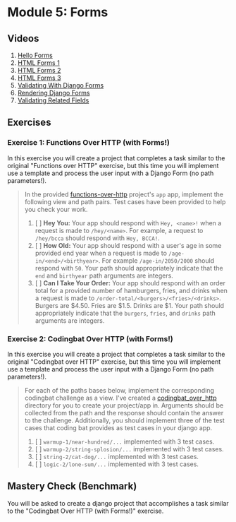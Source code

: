 # Module 5: Forms

## Videos

1. [Hello Forms](./videos/hello-forms.mp4)
2. [HTML Forms 1](./videos/html-forms-1.mp4)
3. [HTML Forms 2](./videos/html-forms-2.mp4)
4. [HTML Forms 3](./videos/html-forms-3.mp4)
5. [Validating With Django Forms](./videos/validating-with-django-forms.mp4)
6. [Rendering Django Forms](./videos/rendering-django-forms.mp4)
7. [Validating Related Fields](./videos/validating-related-fields.mp4)

## Exercises

### Exercise 1: Functions Over HTTP (with Forms!)

In this exercise you will create a project that completes a task similar to the original "Functions over HTTP" exercise, but this time you will implement use a template and process the user input with a Django Form (no path parameters!).

> In the provided [functions-over-http](./exercises/functions_over_http) project's `app` app, implement the following view and path pairs. Test cases have been provided to help you check your work.
>
> 1. [ ] **Hey You:** Your app should respond with `Hey, <name>!` when a request is made to `/hey/<name>`. For example, a request to `/hey/bcca` should respond with `Hey, BCCA!`.
> 2. [ ] **How Old:** Your app should respond with a user's age in some provided end year when a request is made to `/age-in/<end>/<birthyear>`. For example `/age-in/2050/2000` should respond with `50`. Your path should appropriately indicate that the `end` and `birthyear` path arguments are integers.
> 3. [ ] **Can I Take Your Order:** Your app should respond with an order total for a provided number of hamburgers, fries, and drinks when a request is made to `/order-total/<burgers>/<fries>/<drinks>`. Burgers are $4.50. Fries are $1.5. Drinks are $1. Your path should appropriately indicate that the `burgers`, `fries`, and `drinks` path arguments are integers.

### Exercise 2: Codingbat Over HTTP (with Forms!)

In this exercise you will create a project that completes a task similar to the original "Codingbat over HTTP" exercise, but this time you will implement use a template and process the user input with a Django Form (no path parameters!).

> For each of the paths bases below, implement the corresponding codingbat challenge as a view. I've created a [codingbat_over_http](./exercises/codingbat_over_http) directory for you to create your project/app in. Arguments should be collected from the path and the response should contain the answer to the challenge. Additionally, you should implement three of the test cases that coding bat provides as test cases in your django app.
>
> 1. [ ] `warmup-1/near-hundred/...` implemented with 3 test cases.
> 2. [ ] `warmup-2/string-splosion/...` implemented with 3 test cases.
> 3. [ ] `string-2/cat-dog/...` implemented with 3 test cases.
> 4. [ ] `logic-2/lone-sum/...` implemented with 3 test cases.

## Mastery Check (Benchmark)

You will be asked to create a django project that accomplishes a task similar to the "Codingbat Over HTTP (with Forms!)" exercise.
